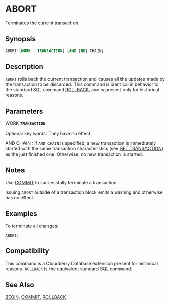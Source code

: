 # ABORT

Terminates the current transaction.

## Synopsis

```sql
ABORT [WORK | TRANSACTION] [AND [NO] CHAIN]
```

## Description

`ABORT` rolls back the current transaction and causes all the updates made by the transaction to be discarded. This command is identical in behavior to the standard SQL command [ROLLBACK](/docs/sql-statements/sql-statement-rollback.md), and is present only for historical reasons.

## Parameters

WORK
**`TRANSACTION`**

Optional key words. They have no effect.

AND CHAIN
:   If `AND CHAIN` is specified, a new transaction is immediately started with the same transaction characteristics (see [SET TRANSACTION](/docs/sql-statements/sql-statement-set-transaction.md)) as the just finished one. Otherwise, no new transaction is started.

## Notes

Use [COMMIT](/docs/sql-statements/sql-statement-commit.md) to successfully terminate a transaction.

Issuing `ABORT` outside of a transaction block emits a warning and otherwise has no effect.

## Examples

To terminate all changes:

```
ABORT;
```

## Compatibility

This command is a Cloudberry Database extension present for historical reasons. `ROLLBACK` is the equivalent standard SQL command.

## See Also

[BEGIN](/docs/sql-statements/sql-statement-begin.md), [COMMIT](/docs/sql-statements/sql-statement-commit.md), [ROLLBACK](/docs/sql-statements/sql-statement-rollback.md)



